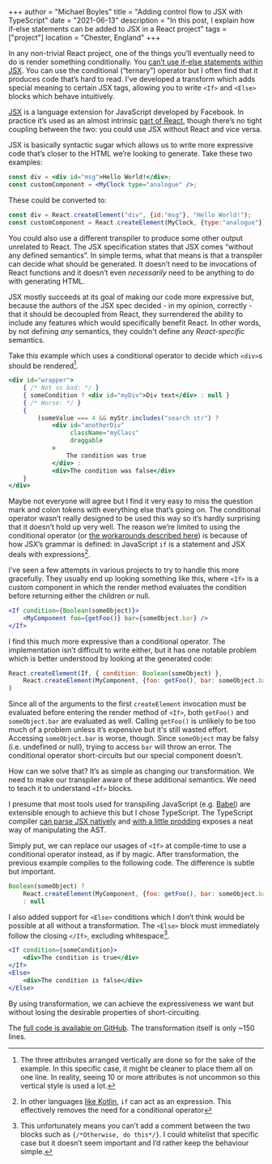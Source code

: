 +++
author = "Michael Boyles"
title = "Adding control flow to JSX with TypeScript"
date = "2021-06-13"
description = "In this post, I explain how if-else statements can be added to JSX in a React project"
tags = ["project"]
location = "Chester, England"
+++

In any non-trivial React project, one of the things you’ll eventually need to do is render something conditionally. You [can’t use if-else statements within JSX](https://react-cn.github.io/react/tips/if-else-in-JSX.html). You can use the conditional (“ternary”) operator but I often find that it produces code that’s hard to read. I've developed a transform which adds special meaning to certain JSX tags, allowing you to write `<If>` and `<Else>` blocks which behave intuitively.

<!--more-->

[JSX](https://facebook.github.io/jsx/) is a language extension for JavaScript developed by Facebook. In practice it’s used as an almost intrinsic [part of React](https://reactjs.org/docs/jsx-in-depth.html), though there’s no tight coupling between the two: you could use JSX without React and vice versa.

JSX is basically syntactic sugar which allows us to write more expressive code that’s closer to the HTML we’re looking to generate. Take these two examples:

```jsx
const div = <div id="msg">Hello World!</div>;
const customComponent = <MyClock type="analogue" />;
```

These could be converted to:

```javascript
const div = React.createElement("div", {id:"msg"}, "Hello World!");
const customComponent = React.createElement(MyClock, {type:"analogue"});
```

You could also use a different transpiler to produce some other output unrelated to React. The JSX specification states that JSX comes “without any defined semantics”. In simple terms, what that means is that a transpiler can decide what should be generated. It doesn’t need to be invocations of React functions and it doesn’t even *necessarily* need to be anything to do with generating HTML.

JSX mostly succeeds at its goal of making our code more expressive but, because the authors of the JSX spec decided - in my opinion, correctly - that it should be decoupled from React, they surrendered the ability to include any features which would specifically benefit React. In other words, by not defining *any* semantics, they couldn't define any *React-specific* semantics.

Take this example which uses a conditional operator to decide which `<div>`s should be rendered[^1].

```jsx
<div id="wrapper"> 
    { /* Not so bad: */ }
    { someCondition ? <div id="myDiv">Div text</div> : null }
    { /* Worse: */ }
    {
        (someValue === 4 && myStr.includes("search str") ? 
            <div id="anotherDiv"
                 className="myClass"
                 draggable
            >
                The condition was true
            </div> : 
            <div>The condition was false</div> 
    }
</div>
```

Maybe not everyone will agree but I find it very easy to miss the question mark and colon tokens with everything else that’s going on. The conditional operator wasn’t really designed to be used this way so it’s hardly surprising that it doesn’t hold up very well. The reason we’re limited to using the conditional operator (or [the workarounds described here](https://react-cn.github.io/react/tips/if-else-in-JSX.html)) is because of how JSX’s grammar is defined: in JavaScript `if` is a statement and JSX deals with expressions[^2]. 

I’ve seen a few attempts in various projects to try to handle this more gracefully. They usually end up looking something like this, where `<If>` is a custom component in which the render method evaluates the condition before returning either the children or null.

```jsx
<If condition={Boolean(someObject)}>
    <MyComponent foo={getFoo()} bar={someObject.bar} />
</If>
```

I find this much more expressive than a conditional operator. The implementation isn’t difficult to write either, but it has one notable problem which is better understood by looking at the generated code:

```javascript
React.createElement(If, { condition: Boolean(someObject) },
    React.createElement(MyComponent, {foo: getFoo(), bar: someObject.bar } })
)
```

Since all of the arguments to the first `createElement` invocation must be evaluated before entering the render method of `<If>`, both `getFoo()` and `someObject.bar` are evaluated as well. Calling `getFoo()` is unlikely to be too much of a problem unless it’s expensive but it's still wasted effort. Accessing `someObject.bar` is worse, though. Since `someObject` may be falsy (i.e. undefined or null), trying to access `bar` will throw an error. The conditional operator short-circuits but our special component doesn’t.

How can we solve that? It’s as simple as changing our transformation. We need to make our transpiler aware of these additional semantics. We need to teach it to understand `<If>` blocks.

I presume that most tools used for transpiling JavaScript (e.g. [Babel](https://babeljs.io/)) are extensible enough to achieve this but I chose TypeScript. The TypeScript compiler [can parse JSX natively](https://www.typescriptlang.org/docs/handbook/jsx.html) and [with a little prodding](https://github.com/cevek/ttypescript) exposes a neat way of manipulating the AST.

Simply put, we can replace our usages of `<If>` at compile-time to use a conditional operator instead, as if by magic. After transformation, the previous example compiles to the following code. The difference is subtle but important.

```javascript
Boolean(someObject) ?
    React.createElement(MyComponent, {foo: getFoo(), bar: someObject.bar } })
    : null
```

I also added support for `<Else>` conditions which I don’t think would be possible at all without a transformation. The `<Else>` block must immediately follow the closing `</If>`, excluding whitespace[^3].

```jsx
<If condition={someCondition}>
    <div>The condition is true</div>
</If>
<Else>
    <div>The condition is false</div>
</Else>
```


By using transformation, we can achieve the expressiveness we want but without losing the desirable properties of short-circuiting.

The [full code is available on GitHub](https://github.com/michaelboyles/if-jsx). The transformation itself is only ~150 lines.

[^1]:  The three attributes arranged vertically are done so for the sake of the example. In this specific case, it might be cleaner to place them all on one line. In reality, seeing 10 or more attributes is not uncommon so this vertical style is used a lot.

[^2]: In other languages [like Kotlin](https://kotlinlang.org/docs/control-flow.html), `if` can act as an expression. This effectively removes the need for a conditional operator

[^3]: This unfortunately means you can’t add a comment between the two blocks such as `{/*Otherwise, do this*/}`. I could whitelist that specific case but it doesn’t seem important and I’d rather keep the behaviour simple.
